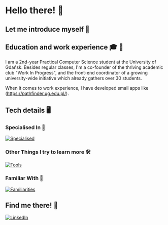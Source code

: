 # Hello there! 👋

## Let me introduce myself 🌟

## Education and work experience 🎓 💼
I am a 2nd-year Practical Computer Science student at the University of Gdańsk. Besides regular classes, I'm a co-founder of the thriving academic club "Work In Progress", and the front-end coordinator of a growing university-wide initiative which already gathers over 30 students.

When it comes to work experience, I have developed small apps like (https://pathfinder.ug.edu.pl/).

## Tech details 🖥️

### Specialised In 🚀
[![Specialised](https://skillicons.dev/icons?i=ts,js,html,css,sass,tailwind,react,nextjs,java,nodejs,git)](https://skillicons.dev)

### Other Things I try to learn more 🛠️
[![Tools](https://skillicons.dev/icons?i=angular,py,mongodb,mysql,postgres,figma,docker,bash)](https://skillicons.dev)

### Familiar With 👀
[![Familiarities](https://skillicons.dev/icons?i=nginx,scala,gherkin,go,pytorch,tensorflow,firebase,gamemakerstudio,bun,heroku,latex,r)](https://skillicons.dev)

## Find me there! 📲
[![LinkedIn](https://img.shields.io/badge/LinkedIn-0077B5?style=for-the-badge&logo=linkedin&logoColor=white)](https://www.linkedin.com/in/filip-mackowiak/)
